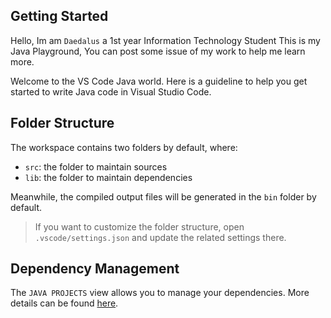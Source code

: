 ## Getting Started
Hello, Im am `Daedalus` a 1st year Information Technology Student This is my Java Playground, You can post some issue of my work to help me learn more.

Welcome to the VS Code Java world. Here is a guideline to help you get started to write Java code in Visual Studio Code.


## Folder Structure

The workspace contains two folders by default, where:

- `src`: the folder to maintain sources
- `lib`: the folder to maintain dependencies

Meanwhile, the compiled output files will be generated in the `bin` folder by default.

> If you want to customize the folder structure, open `.vscode/settings.json` and update the related settings there.

## Dependency Management

The `JAVA PROJECTS` view allows you to manage your dependencies. More details can be found [here](https://github.com/microsoft/vscode-java-dependency#manage-dependencies).
